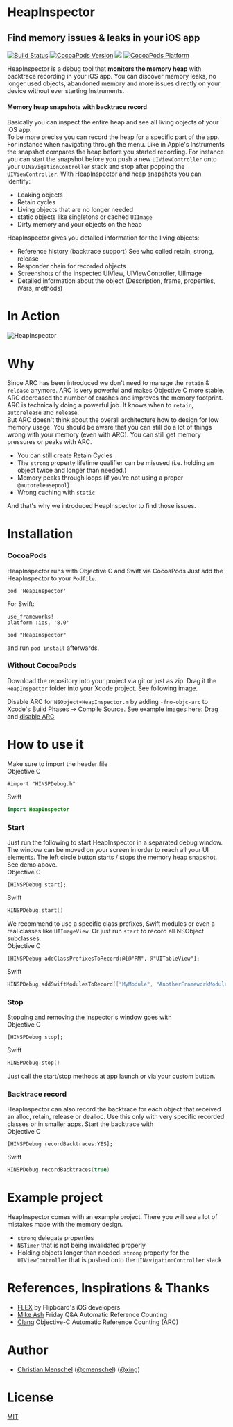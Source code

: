 # HeapInspector
## Find memory issues & leaks in your iOS app
[![Build Status](https://api.travis-ci.org/tapwork/HeapInspector-for-iOS.svg?style=flat)](https://travis-ci.org/tapwork/HeapInspector-for-iOS)
[![CocoaPods Version](http://img.shields.io/cocoapods/v/HeapInspector.svg?style=flat)](https://github.com/tapwork/HeapInspector-for-iOS/blob/master/HeapInspector.podspec)
[![](http://img.shields.io/cocoapods/l/HeapInspector.svg?style=flat)](https://github.com/tapwork/HeapInspector-for-iOS/blob/master/LICENSE.md)
[![CocoaPods Platform](http://img.shields.io/cocoapods/p/HeapInspector.svg?style=flat)]()

HeapInspector is a debug tool that **monitors the memory heap** with backtrace recording in your iOS app. You can discover memory leaks, no longer used objects, abandoned memory and more issues directly on your device without ever starting Instruments.

#### Memory heap snapshots with backtrace record
Basically you can inspect the entire heap and see all living objects of your iOS app. <br>
To be more precise you can record the heap for a specific part of the app. For instance when navigating through the menu. Like in Apple's Instruments the snapshot compares the heap before you started recording. For instance you can start the snapshot before you push a new `UIViewController` onto your `UINavigationController` stack and stop after popping the `UIViewController`.
With HeapInspector and heap snapshots you can identify:
* Leaking objects
* Retain cycles
* Living objects that are no longer needed
* static objects like singletons or cached `UIImage`
* Dirty memory and your objects on the heap

HeapInspector gives you detailed information for the living objects:

* Reference history (backtrace support) See who called retain, strong, release
* Responder chain for recorded objects
* Screenshots of the inspected UIView, UIViewController, UIImage
* Detailed information about the object (Description, frame, properties, iVars, methods)

# In Action

![HeapInspector](README_Xtras/screencast.gif)


# Why
Since ARC has been introduced we don't need to manage the `retain` & `release` anymore. ARC is very powerful and makes Objective C more stable. ARC decreased the number of crashes and improves the memory footprint.<br> ARC is technically doing a powerful job. It knows when to `retain`, `autorelease` and `release`.
<br>But ARC doesn't think about the overall architecture how to design for low memory usage. You should be aware that you can still do a lot of things wrong with your memory (even with ARC). You can still get memory pressures or peaks with ARC.
* You can still create Retain Cycles
* The `strong` property lifetime qualifier can be misused (i.e. holding an object twice and longer than needed.)
* Memory peaks through loops (if you're not using a proper `@autoreleasepool`)
* Wrong caching with `static`

And that's why we introduced HeapInspector to find those issues.

# Installation
### CocoaPods
HeapInspector runs with Objective C and Swift via CocoaPods
Just add the HeapInspector to your `Podfile`.
```
pod 'HeapInspector'
```

For Swift:
```
use_frameworks!
platform :ios, '8.0'

pod "HeapInspector"
```

and run `pod install` afterwards.

### Without CocoaPods
Download the repository into your project via git or just as zip.
Drag it the `HeapInspector` folder into your Xcode project. See following image.

Disable ARC for `NSObject+HeapInspector.m` by adding `-fno-objc-arc` to Xcode's Build Phases -> Compile Source. See example images here: [Drag](README_Xtras/drag.png) and [disable ARC](README_Xtras/no_arc.png)

# How to use it

Make sure to import the header file<br />
Objective C
```objc
#import "HINSPDebug.h"
```
Swift
```swift
import HeapInspector
```

### Start
Just run the following to start HeapInspector in a separated debug window. The window can be moved on your screen in order to reach all your UI elements. The left circle button starts / stops the memory heap snapshot. See demo above.<br />
Objective C
```objc
[HINSPDebug start];
```
Swift
```swift
HINSPDebug.start()
```

We recommend to use a specific class prefixes, Swift modules or even a real classes like `UIImageView`.
Or just run `start` to record all NSObject subclasses.<br />
Objective C
```objc
[HINSPDebug addClassPrefixesToRecord:@[@"RM", @"UITableView"];
```
Swift
```swift
HINSPDebug.addSwiftModulesToRecord(["MyModule", "AnotherFrameworkModule"])
```
### Stop
Stopping and removing the inspector's window goes with<br />
Objective C
```objc
[HINSPDebug stop];
```
Swift
```swift
HINSPDebug.stop()
```
Just call the start/stop methods at app launch or via your custom button.

### Backtrace record
HeapInspector can also record the backtrace for each object that received an alloc, retain, release or dealloc.
Use this only with very specific recorded classes or in smaller apps.
Start the backtrace with<br />
Objective C
```objc
[HINSPDebug recordBacktraces:YES]; 
```
Swift
```swift
HINSPDebug.recordBacktraces(true)
```

# Example project
HeapInspector comes with an example project. There you will see a lot of mistakes made with the memory design.  
* `strong` delegate properties
* `NSTimer` that is not being invalidated properly
*  Holding objects longer than needed. `strong` property for the `UIViewController` that is pushed onto the `UINavigationController` stack

# References, Inspirations & Thanks
* [FLEX](https://github.com/flipboard/flex) by Flipboard's iOS developers
* [Mike Ash](https://www.mikeash.com/pyblog/friday-qa-2011-09-30-automatic-reference-counting.html) Friday Q&A Automatic Reference Counting
* [Clang](http://clang.llvm.org/docs/AutomaticReferenceCounting.html) Objective-C Automatic Reference Counting (ARC)

# Author
* [Christian Menschel](http://github.com/tapwork) ([@cmenschel](https://twitter.com/cmenschel))  ([@xing](https://twitter.com/xingdevs))

# License
[MIT](LICENSE.md)
